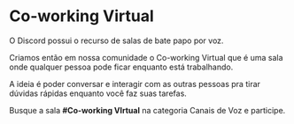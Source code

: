 # Co-working Virtual

O Discord possui o recurso de salas de bate papo por voz.

Criamos então em nossa comunidade o Co-working Virtual que é uma sala onde qualquer pessoa pode ficar enquanto está trabalhando.

A ideia é poder conversar e interagir com as outras pessoas pra tirar dúvidas rápidas enquanto você faz suas tarefas.

Busque a sala **\#Co-working VIrtual** na categoria Canais de Voz e participe.

